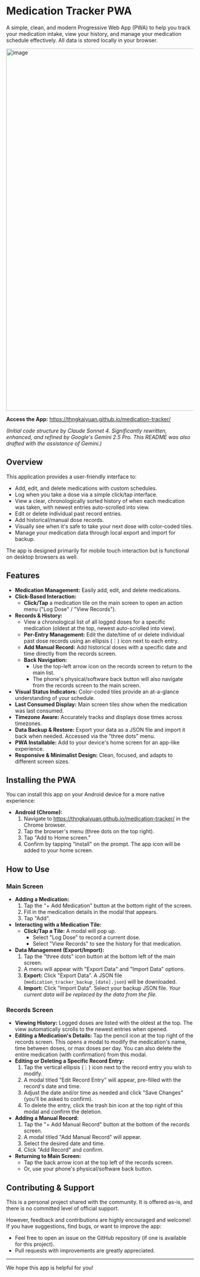 # Medication Tracker PWA

A simple, clean, and modern Progressive Web App (PWA) to help you track your medication intake, view your history, and manage your medication schedule effectively. All data is stored locally in your browser.

<img width="970" alt="image" src="https://github.com/user-attachments/assets/cfc4ba22-b1bf-43f7-a92d-7247157d9666" />

**Access the App:** <https://thngkaiyuan.github.io/medication-tracker/>

*(Initial code structure by Claude Sonnet 4. Significantly rewritten, enhanced, and refined by Google's Gemini 2.5 Pro. This README was also drafted with the assistance of Gemini.)*

## Overview

This application provides a user-friendly interface to:
* Add, edit, and delete medications with custom schedules.
* Log when you take a dose via a simple click/tap interface.
* View a clear, chronologically sorted history of when each medication was taken, with newest entries auto-scrolled into view.
* Edit or delete individual past record entries.
* Add historical/manual dose records.
* Visually see when it's safe to take your next dose with color-coded tiles.
* Manage your medication data through local export and import for backup.

The app is designed primarily for mobile touch interaction but is functional on desktop browsers as well.

## Features

* **Medication Management:** Easily add, edit, and delete medications.
* **Click-Based Interaction:**
    * **Click/Tap** a medication tile on the main screen to open an action menu ("Log Dose" / "View Records").
* **Records & History:**
    * View a chronological list of all logged doses for a specific medication (oldest at the top, newest auto-scrolled into view).
    * **Per-Entry Management:** Edit the date/time of or delete individual past dose records using an ellipsis (⋮) icon next to each entry.
    * **Add Manual Record:** Add historical doses with a specific date and time directly from the records screen.
    * **Back Navigation:**
        * Use the top-left arrow icon on the records screen to return to the main list.
        * The phone's physical/software back button will also navigate from the records screen to the main screen.
* **Visual Status Indicators:** Color-coded tiles provide an at-a-glance understanding of your schedule.
* **Last Consumed Display:** Main screen tiles show when the medication was last consumed.
* **Timezone Aware:** Accurately tracks and displays dose times across timezones.
* **Data Backup & Restore:** Export your data as a JSON file and import it back when needed. Accessed via the "three dots" menu.
* **PWA Installable:** Add to your device's home screen for an app-like experience.
* **Responsive & Minimalist Design:** Clean, focused, and adapts to different screen sizes.

## Installing the PWA

You can install this app on your Android device for a more native experience:

* **Android (Chrome):**
    1.  Navigate to <https://thngkaiyuan.github.io/medication-tracker/> in the Chrome browser.
    2.  Tap the browser's menu (three dots on the top right).
    3.  Tap "Add to Home screen."
    4.  Confirm by tapping "Install" on the prompt. The app icon will be added to your home screen.

## How to Use

### Main Screen

* **Adding a Medication:**
    1.  Tap the "+ Add Medication" button at the bottom right of the screen.
    2.  Fill in the medication details in the modal that appears.
    3.  Tap "Add".
* **Interacting with a Medication Tile:**
    * **Click/Tap a Tile:** A modal will pop up.
        * Select "Log Dose" to record a current dose.
        * Select "View Records" to see the history for that medication.
* **Data Management (Export/Import):**
    1.  Tap the "three dots" icon button at the bottom left of the main screen.
    2.  A menu will appear with "Export Data" and "Import Data" options.
    3.  **Export:** Click "Export Data". A JSON file (`medication_tracker_backup_[date].json`) will be downloaded.
    4.  **Import:** Click "Import Data". Select your backup JSON file. *Your current data will be replaced by the data from the file.*

### Records Screen

* **Viewing History:** Logged doses are listed with the oldest at the top. The view automatically scrolls to the newest entries when opened.
* **Editing a Medication's Details:** Tap the pencil icon at the top right of the records screen. This opens a modal to modify the medication's name, time between doses, or max doses per day. You can also delete the entire medication (with confirmation) from this modal.
* **Editing or Deleting a Specific Record Entry:**
    1.  Tap the vertical ellipsis (⋮) icon next to the record entry you wish to modify.
    2.  A modal titled "Edit Record Entry" will appear, pre-filled with the record's date and time.
    3.  Adjust the date and/or time as needed and click "Save Changes" (you'll be asked to confirm).
    4.  To delete the entry, click the trash bin icon at the top right of this modal and confirm the deletion.
* **Adding a Manual Record:**
    1.  Tap the "+ Add Manual Record" button at the bottom of the records screen.
    2.  A modal titled "Add Manual Record" will appear.
    3.  Select the desired date and time.
    4.  Click "Add Record" and confirm.
* **Returning to Main Screen:**
    * Tap the back arrow icon at the top left of the records screen.
    * Or, use your phone's physical/software back button.

## Contributing & Support

This is a personal project shared with the community. It is offered as-is, and there is no committed level of official support.

However, feedback and contributions are highly encouraged and welcome! If you have suggestions, find bugs, or want to improve the app:
* Feel free to open an issue on the GitHub repository (if one is available for this project).
* Pull requests with improvements are greatly appreciated.

---

We hope this app is helpful for you!
